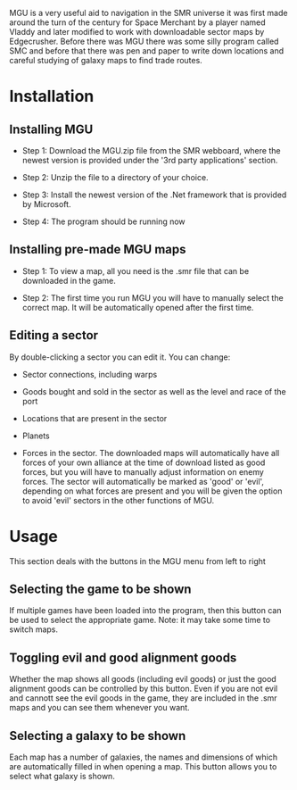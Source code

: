 <!-- TITLE: Merchant's Guide to the Universe -->
<!-- SUBTITLE: A 3rd-party tool -->

MGU is a very useful aid to navigation in the SMR universe it was first made around the turn of the century for Space Merchant by a player named Vladdy and later modified to work with downloadable sector maps by Edgecrusher. Before there was MGU there was some silly program called SMC and before that there was pen and paper to write down locations and careful studying of galaxy maps to find trade routes. 

# Installation

## Installing MGU

* Step 1: Download the MGU.zip file from the SMR webboard, where the newest version is provided under the '3rd party applications' section. 

* Step 2: Unzip the file to a directory of your choice.

* Step 3: Install the newest version of the .Net framework that is provided by Microsoft.

* Step 4: The program should be running now


## Installing pre-made MGU maps

* Step 1: To view a map, all you need is the .smr file that can be downloaded in the game.

* Step 2: The first time you run MGU you will have to manually select the correct map. It will be automatically opened after the first time.


## Editing a sector

By double-clicking a sector you can edit it. You can change:

* Sector connections, including warps

* Goods bought and sold in the sector as well as the level and race of the port

* Locations that are present in the sector

* Planets

* Forces in the sector. The downloaded maps will automatically have all forces of your own alliance at the time of download listed as good forces, but you will have to manually adjust information on enemy forces. The sector will automatically be marked as 'good' or 'evil', depending on what forces are present and you will be given the option to avoid 'evil' sectors in the other functions of MGU.

# Usage

This section deals with the buttons in the MGU menu from left to right

## Selecting the game to be shown

If multiple games have been loaded into the program, then this button can be used to select the appropriate game. Note: it may take some time to switch maps.

## Toggling evil and good alignment goods

Whether the map shows all goods (including evil goods) or just the good alignment goods can be controlled by this button. Even if you are not evil and cannott see the evil goods in the game, they are included in the .smr maps and you can see them whenever you want.

## Selecting a galaxy to be shown

Each map has a number of galaxies, the names and dimensions of which are automatically filled in when opening a map. This button allows you to select what galaxy is shown.
